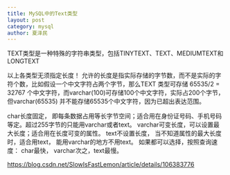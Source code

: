 ```yaml
---
title: MySQL中的Text类型
layout: post
category: mysql
author: 夏泽民
---
```

TEXT类型是一种特殊的字符串类型，包括TINYTEXT、TEXT、MEDIUMTEXT和LONGTEXT

以上各类型无须指定长度！
允许的长度是指实际存储的字节数，而不是实际的字符个数，比如假设一个中文字符占两个字节，那么TEXT 类型可存储 65535/2 = 32767 个中文字符，而varchar(100)可存储100个中文字符，实际占200个字节，但varchar(65535) 并不能存储65535个中文字符，因为已超出表达范围。

char长度固定， 即每条数据占用等长字节空间；适合用在身份证号码、手机号码等定。超过255字节的只能用varchar或者text。
varchar可变长度，可以设置最大长度；适合用在长度可变的属性。
text不设置长度， 当不知道属性的最大长度时，适合用text， 能用varchar的地方不用text。
如果都可以选择，按照查询速度： char最快， varchar次之，text最慢。
<!-- more -->
https://blog.csdn.net/SlowIsFastLemon/article/details/106383776